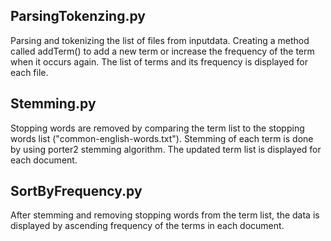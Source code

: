 <h2>ParsingTokenzing.py</h2>
Parsing and tokenizing the list of files from inputdata. Creating a method called addTerm() to add a new term or increase the frequency of the term when it occurs again. The list of terms and its frequency is displayed for each file.

<h2>Stemming.py</h2>
Stopping words are removed by comparing the term list to the stopping words list ("common-english-words.txt"). Stemming of each term is done by using porter2 stemming algorithm. The updated term list is displayed for each document.

<h2>SortByFrequency.py</h2>
After stemming and removing stopping words from the term list, the data is displayed by ascending frequency of the terms in each document.  
